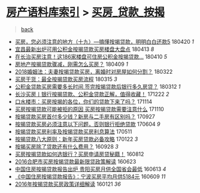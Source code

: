 [房产语料库索引](../../README.md)  > [买房_贷款_按揭](买房_贷款_按揭.md)
====
> [back](../README.md)

- [买房，您必须注意的地方（十九）—搞懂按揭贷款，明明白白还款5](http://jkwz.applinzi.com/ittc/7069528450497250321.html#%E4%B9%B0%E6%88%BF%EF%BC%8C%E6%82%A8%E5%BF%85%E9%A1%BB%E6%B3%A8%E6%84%8F%E7%9A%84%E5%9C%B0%E6%96%B9%EF%BC%88%E5%8D%81%E4%B9%9D%EF%BC%89%E2%80%94%E6%90%9E%E6%87%82%E6%8C%89%E6%8F%AD%E8%B4%B7%E6%AC%BE%EF%BC%8C%E6%98%8E%E6%98%8E%E7%99%BD%E7%99%BD%E8%BF%98%E6%AC%BE5) 180420 *1* 
- [宜昌最新出炉可用公积金按揭贷款买房楼盘大盘点](http://jkwz.applinzi.com/ittc/7091423614224303120.html#%E5%AE%9C%E6%98%8C%E6%9C%80%E6%96%B0%E5%87%BA%E7%82%89%E5%8F%AF%E7%94%A8%E5%85%AC%E7%A7%AF%E9%87%91%E6%8C%89%E6%8F%AD%E8%B4%B7%E6%AC%BE%E4%B9%B0%E6%88%BF%E6%A5%BC%E7%9B%98%E5%A4%A7%E7%9B%98%E7%82%B9) 180413 *8* 
- [在长治买房注意！这186家楼盘可住房公积金按揭贷款...](http://jkwz.applinzi.com/ittc/7090467824508339217.html#%E5%9C%A8%E9%95%BF%E6%B2%BB%E4%B9%B0%E6%88%BF%E6%B3%A8%E6%84%8F%EF%BC%81%E8%BF%99186%E5%AE%B6%E6%A5%BC%E7%9B%98%E5%8F%AF%E4%BD%8F%E6%88%BF%E5%85%AC%E7%A7%AF%E9%87%91%E6%8C%89%E6%8F%AD%E8%B4%B7%E6%AC%BE...) 180410 *5* 
- [房地产按揭贷款骤减，刚需怎么买房？](http://jkwz.applinzi.com/ittc/7089936867715974150.html#%E6%88%BF%E5%9C%B0%E4%BA%A7%E6%8C%89%E6%8F%AD%E8%B4%B7%E6%AC%BE%E9%AA%A4%E5%87%8F%EF%BC%8C%E5%88%9A%E9%9C%80%E6%80%8E%E4%B9%88%E4%B9%B0%E6%88%BF%EF%BC%9F) 180409 *1* 
- [2018婚姻法：夫妻按揭贷款买房，离婚时对房屋如何分割？](http://jkwz.applinzi.com/ittc/7083271521483375623.html#2018%E5%A9%9A%E5%A7%BB%E6%B3%95%EF%BC%9A%E5%A4%AB%E5%A6%BB%E6%8C%89%E6%8F%AD%E8%B4%B7%E6%AC%BE%E4%B9%B0%E6%88%BF%EF%BC%8C%E7%A6%BB%E5%A9%9A%E6%97%B6%E5%AF%B9%E6%88%BF%E5%B1%8B%E5%A6%82%E4%BD%95%E5%88%86%E5%89%B2%EF%BC%9F) 180322  
- [买房干货：最全按揭贷款买房流程](http://jkwz.applinzi.com/ittc/7080833673421390854.html#%E4%B9%B0%E6%88%BF%E5%B9%B2%E8%B4%A7%EF%BC%9A%E6%9C%80%E5%85%A8%E6%8C%89%E6%8F%AD%E8%B4%B7%E6%AC%BE%E4%B9%B0%E6%88%BF%E6%B5%81%E7%A8%8B) 180315 *3* 
- [公积金贷款买房需要多长时间 签完按揭贷款后银行多久房贷？](http://jkwz.applinzi.com/ittc/7079532961345307664.html#%E5%85%AC%E7%A7%AF%E9%87%91%E8%B4%B7%E6%AC%BE%E4%B9%B0%E6%88%BF%E9%9C%80%E8%A6%81%E5%A4%9A%E9%95%BF%E6%97%B6%E9%97%B4+%E7%AD%BE%E5%AE%8C%E6%8C%89%E6%8F%AD%E8%B4%B7%E6%AC%BE%E5%90%8E%E9%93%B6%E8%A1%8C%E5%A4%9A%E4%B9%85%E6%88%BF%E8%B4%B7%EF%BC%9F) 180312 *1* 
- [长沙买房丨银行按揭贷款、公积金贷款正解，值得收藏！](http://jkwz.applinzi.com/ittc/7049837351335887889.html#%E9%95%BF%E6%B2%99%E4%B9%B0%E6%88%BF%E4%B8%A8%E9%93%B6%E8%A1%8C%E6%8C%89%E6%8F%AD%E8%B4%B7%E6%AC%BE%E3%80%81%E5%85%AC%E7%A7%AF%E9%87%91%E8%B4%B7%E6%AC%BE%E6%AD%A3%E8%A7%A3%EF%BC%8C%E5%80%BC%E5%BE%97%E6%94%B6%E8%97%8F%EF%BC%81) 171222 *2* 
- [口水楼市：买房按揭的各位，你们的贷款下来了吗？](http://jkwz.applinzi.com/ittc/7035749573602051088.html#%E5%8F%A3%E6%B0%B4%E6%A5%BC%E5%B8%82%EF%BC%9A%E4%B9%B0%E6%88%BF%E6%8C%89%E6%8F%AD%E7%9A%84%E5%90%84%E4%BD%8D%EF%BC%8C%E4%BD%A0%E4%BB%AC%E7%9A%84%E8%B4%B7%E6%AC%BE%E4%B8%8B%E6%9D%A5%E4%BA%86%E5%90%97%EF%BC%9F) 171114  
- [买房按揭贷款可能被拒的原因 买房按揭贷款需要注意什么](http://jkwz.applinzi.com/ittc/7034249359850472464.html#%E4%B9%B0%E6%88%BF%E6%8C%89%E6%8F%AD%E8%B4%B7%E6%AC%BE%E5%8F%AF%E8%83%BD%E8%A2%AB%E6%8B%92%E7%9A%84%E5%8E%9F%E5%9B%A0+%E4%B9%B0%E6%88%BF%E6%8C%89%E6%8F%AD%E8%B4%B7%E6%AC%BE%E9%9C%80%E8%A6%81%E6%B3%A8%E6%84%8F%E4%BB%80%E4%B9%88) 171110  
- [按揭贷款买房首付多少钱？新房与二手房有区别吗？](http://jkwz.applinzi.com/ittc/7018060714487579665.html#%E6%8C%89%E6%8F%AD%E8%B4%B7%E6%AC%BE%E4%B9%B0%E6%88%BF%E9%A6%96%E4%BB%98%E5%A4%9A%E5%B0%91%E9%92%B1%EF%BC%9F%E6%96%B0%E6%88%BF%E4%B8%8E%E4%BA%8C%E6%89%8B%E6%88%BF%E6%9C%89%E5%8C%BA%E5%88%AB%E5%90%97%EF%BC%9F) 170927  
- [按揭贷款买房必须注意以下问题，否则银行拒绝贷款](http://jkwz.applinzi.com/ittc/6975031861192426500.html#%E6%8C%89%E6%8F%AD%E8%B4%B7%E6%AC%BE%E4%B9%B0%E6%88%BF%E5%BF%85%E9%A1%BB%E6%B3%A8%E6%84%8F%E4%BB%A5%E4%B8%8B%E9%97%AE%E9%A2%98%EF%BC%8C%E5%90%A6%E5%88%99%E9%93%B6%E8%A1%8C%E6%8B%92%E7%BB%9D%E8%B4%B7%E6%AC%BE) 170604 *9* 
- [按揭贷款买房利率及按揭贷款买房利息算法](http://jkwz.applinzi.com/ittc/6966436112460416005.html#%E6%8C%89%E6%8F%AD%E8%B4%B7%E6%AC%BE%E4%B9%B0%E6%88%BF%E5%88%A9%E7%8E%87%E5%8F%8A%E6%8C%89%E6%8F%AD%E8%B4%B7%E6%AC%BE%E4%B9%B0%E6%88%BF%E5%88%A9%E6%81%AF%E7%AE%97%E6%B3%95) 170511  
- [按揭贷款八大原则：新年买房贷款必备攻略](http://jkwz.applinzi.com/ittc/6925994201828557828.html#%E6%8C%89%E6%8F%AD%E8%B4%B7%E6%AC%BE%E5%85%AB%E5%A4%A7%E5%8E%9F%E5%88%99%EF%BC%9A%E6%96%B0%E5%B9%B4%E4%B9%B0%E6%88%BF%E8%B4%B7%E6%AC%BE%E5%BF%85%E5%A4%87%E6%94%BB%E7%95%A5) 170122 *3* 
- [按揭买房除了贷款还有什么费用？](http://jkwz.applinzi.com/ittc/6882964592635937797.html#%E6%8C%89%E6%8F%AD%E4%B9%B0%E6%88%BF%E9%99%A4%E4%BA%86%E8%B4%B7%E6%AC%BE%E8%BF%98%E6%9C%89%E4%BB%80%E4%B9%88%E8%B4%B9%E7%94%A8%EF%BC%9F) 160928 *3* 
- [买房按揭贷款如何选银行？买房申请房贷秘籍！](http://jkwz.applinzi.com/ittc/6865400646303482885.html#%E4%B9%B0%E6%88%BF%E6%8C%89%E6%8F%AD%E8%B4%B7%E6%AC%BE%E5%A6%82%E4%BD%95%E9%80%89%E9%93%B6%E8%A1%8C%EF%BC%9F%E4%B9%B0%E6%88%BF%E7%94%B3%E8%AF%B7%E6%88%BF%E8%B4%B7%E7%A7%98%E7%B1%8D%EF%BC%81) 160812  
- [2016合肥市买房按揭贷款最新限贷政策解读](http://jkwz.applinzi.com/ittc/6846897202240422916.html#2016%E5%90%88%E8%82%A5%E5%B8%82%E4%B9%B0%E6%88%BF%E6%8C%89%E6%8F%AD%E8%B4%B7%E6%AC%BE%E6%9C%80%E6%96%B0%E9%99%90%E8%B4%B7%E6%94%BF%E7%AD%96%E8%A7%A3%E8%AF%BB) 160623  
- [中国住房按揭贷款报告出炉 贵阳买房月供全国省会最低](http://jkwz.applinzi.com/ittc/6843148190840521732.html#%E4%B8%AD%E5%9B%BD%E4%BD%8F%E6%88%BF%E6%8C%89%E6%8F%AD%E8%B4%B7%E6%AC%BE%E6%8A%A5%E5%91%8A%E5%87%BA%E7%82%89+%E8%B4%B5%E9%98%B3%E4%B9%B0%E6%88%BF%E6%9C%88%E4%BE%9B%E5%85%A8%E5%9B%BD%E7%9C%81%E4%BC%9A%E6%9C%80%E4%BD%8E) 160613 *4* 
- [《中国住房按揭贷款报告》：宁波买房平均月供5184元](http://jkwz.applinzi.com/ittc/6841833825512195077.html#%E3%80%8A%E4%B8%AD%E5%9B%BD%E4%BD%8F%E6%88%BF%E6%8C%89%E6%8F%AD%E8%B4%B7%E6%AC%BE%E6%8A%A5%E5%91%8A%E3%80%8B%EF%BC%9A%E5%AE%81%E6%B3%A2%E4%B9%B0%E6%88%BF%E5%B9%B3%E5%9D%87%E6%9C%88%E4%BE%9B5184%E5%85%83) 160609 *11* 
- [2016年按揭贷款买房政策详细解读](http://jkwz.applinzi.com/ittc/6789571945532228612.html#2016%E5%B9%B4%E6%8C%89%E6%8F%AD%E8%B4%B7%E6%AC%BE%E4%B9%B0%E6%88%BF%E6%94%BF%E7%AD%96%E8%AF%A6%E7%BB%86%E8%A7%A3%E8%AF%BB) 160121 *36* 
